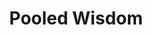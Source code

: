 ---
title: "Pooled Wisdom"

categories: ['']

tags: ['Pooled', 'Wisdom']

arwords: 'الحكمة الجمعية'

arexps: []

enwords: ['Pooled Wisdom']

enexps: []

arlexicons: 'ح'

enlexicons: 'P'

authors: ['Ruqayya Roshdy']

translators: ['X']

citations: 'تطبيقات أساسية في المعالجة الآلية للغة العربية'

sources: 'مركز الملك عبدالله بن عبدالعزيز الدولي لخدمة اللغة العربية'

slug: ""
---
